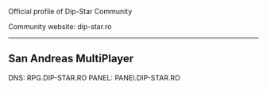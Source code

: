Official profile of Dip-Star Community

Community website: dip-star.ro

------------------------
San Andreas MultiPlayer
------------------------
DNS: RPG.DIP-STAR.RO
PANEL: PANEl.DIP-STAR.RO

